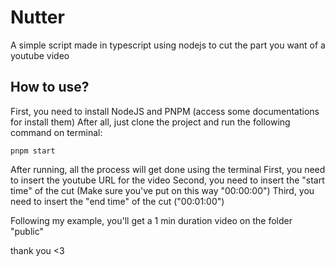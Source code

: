 # Nutter
A simple script made in typescript using nodejs to cut the part you want of a youtube video


## How to use? 
First, you need to install NodeJS and PNPM (access some documentations for install them)
After all, just clone the project and run the following command on terminal:
```
pnpm start
```
After running, all the process will get done using the terminal
First, you need to insert the youtube URL for the video
Second, you need to insert the "start time" of the cut (Make sure you've put on this way "00:00:00")
Third, you need to insert the "end time" of the cut ("00:01:00")

Following my example, you'll get a 1 min duration video on the folder "public"

thank you <3
